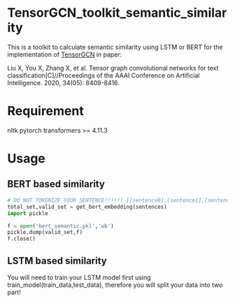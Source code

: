 # TensorGCN_toolkit_semantic_similarity
This is a toolkit to calculate semantic similarity using LSTM or BERT for the implementation of [TensorGCN](https://arxiv.org/pdf/2001.05313.pdf) in paper:

Liu X, You X, Zhang X, et al. Tensor graph convolutional networks for text classification[C]//Proceedings of the AAAI Conference on Artificial Intelligence. 2020, 34(05): 8409-8416.

# Requirement
nltk
pytorch
transformers >= 4.11.3

# Usage
## BERT based similarity

```python
# DO NOT TOKENIZE YOUR SENTENCE!!!!!! [[sentence0],[sentence1],[sentence2],[sentence3],.......]
total_set,valid_set = get_bert_embedding(sentences)
import pickle

f = open('bert_semantic.pkl','wb')
pickle.dump(valid_set,f)
f.close()
```

## LSTM based similarity
You will need to train your LSTM model first using train_model(train_data,test_data), therefore you will split your data into two part!
